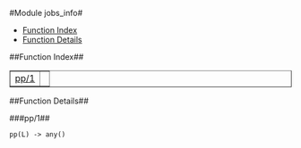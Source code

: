 

#Module jobs_info#
* [Function Index](#index)
* [Function Details](#functions)




<a name="index"></a>

##Function Index##


<table width="100%" border="1" cellspacing="0" cellpadding="2" summary="function index"><tr><td valign="top"><a href="#pp-1">pp/1</a></td><td></td></tr></table>


<a name="functions"></a>

##Function Details##

<a name="pp-1"></a>

###pp/1##




`pp(L) -> any()`

